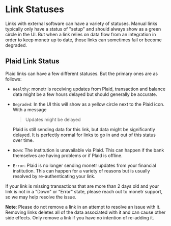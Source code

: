 # Link Statuses

Links with external software can have a variety of statuses. Manual links typically only have a status of "setup" 
and should always show as a green circle in the UI. But when a link relies on data flow from an integration in order 
to keep monetr up to date, those links can sometimes fail or become degraded.

## Plaid Link Status

Plaid links can have a few different statuses. But the primary ones are as follows:

- `Healthy`: monetr is receiving updates from Plaid, transaction and balance data might be a few hours delayed but 
   should generally be accurate.
- `Degraded`: In the UI this will show as a yellow circle next to the Plaid icon. With a message
   > Updates might be delayed
   
   Plaid is still sending data for this link, but data might be significantly delayed. It is perfectly normal for 
   links to go in and out of this status over time.
- `Down`: The institution is unavailable via Plaid. This can happen if the bank themselves are having problems or if 
   Plaid is offline.
- `Error`: Plaid is no longer sending monetr updates from your financial institution. This can happen for a variety 
  of reasons but is usually resolved by re-authenticating your link.

If your link is missing transactions that are more than 2 days old and your link is not in a "Down" or "Error" state,
please reach out to monetr support, so we may help resolve the issue.

**Note**: Please do not remove a link in an attempt to resolve an issue with it. Removing links deletes all of the data 
associated with it and can cause other side effects. Only remove a link if you have no intention of re-adding it.
